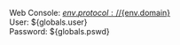 Web Console: <a href='${env.protocol}://${env.domain}' target='_blank'>${env.protocol}://${env.domain}</a><br/> 
User: ${globals.user}</br>
Password: ${globals.pswd}
